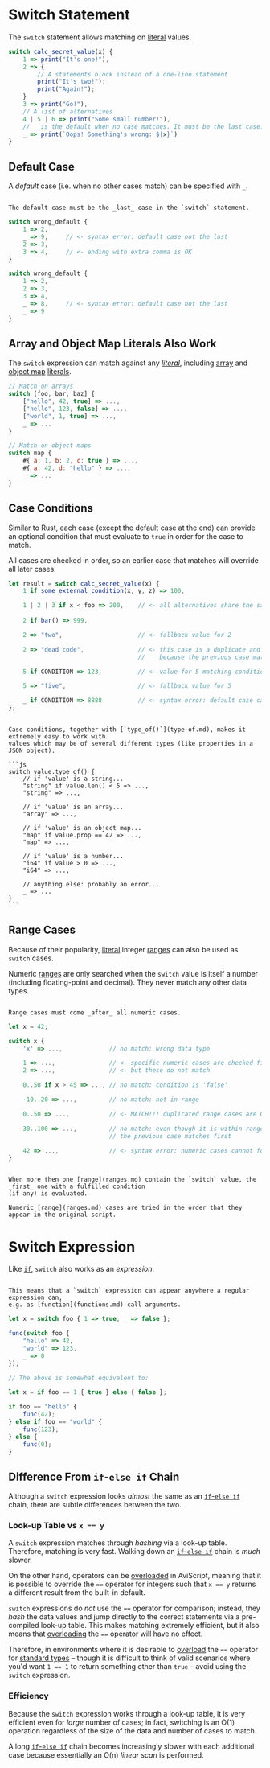 Switch Statement
================

The `switch` statement allows matching on [literal](../appendix/literals.md) values.

```js
switch calc_secret_value(x) {
    1 => print("It's one!"),
    2 => {
        // A statements block instead of a one-line statement
        print("It's two!");
        print("Again!");
    }
    3 => print("Go!"),
    // A list of alternatives
    4 | 5 | 6 => print("Some small number!"),
    // _ is the default when no case matches. It must be the last case.
    _ => print(`Oops! Something's wrong: ${x}`)
}
```


Default Case
------------

A _default_ case (i.e. when no other cases match) can be specified with `_`.

```admonish warning.small "Must be last"

The default case must be the _last_ case in the `switch` statement.
```

```js
switch wrong_default {
    1 => 2,
    _ => 9,     // <- syntax error: default case not the last
    2 => 3,
    3 => 4,     // <- ending with extra comma is OK
}

switch wrong_default {
    1 => 2,
    2 => 3,
    3 => 4,
    _ => 8,     // <- syntax error: default case not the last
    _ => 9
}
```


Array and Object Map Literals Also Work
---------------------------------------

The `switch` expression can match against any _[literal](../appendix/literals.md)_, including
[array](arrays.md) and [object map](object-maps.md) [literals](../appendix/literals.md).

```js
// Match on arrays
switch [foo, bar, baz] {
    ["hello", 42, true] => ...,
    ["hello", 123, false] => ...,
    ["world", 1, true] => ...,
    _ => ...
}

// Match on object maps
switch map {
    #{ a: 1, b: 2, c: true } => ...,
    #{ a: 42, d: "hello" } => ...,
    _ => ...
}
```


Case Conditions
---------------

Similar to Rust, each case (except the default case at the end) can provide an optional condition
that must evaluate to `true` in order for the case to match.

All cases are checked in order, so an earlier case that matches will override all later cases.

```js
let result = switch calc_secret_value(x) {
    1 if some_external_condition(x, y, z) => 100,

    1 | 2 | 3 if x < foo => 200,    // <- all alternatives share the same condition
    
    2 if bar() => 999,

    2 => "two",                     // <- fallback value for 2

    2 => "dead code",               // <- this case is a duplicate and will never match
                                    //    because the previous case matches first

    5 if CONDITION => 123,          // <- value for 5 matching condition

    5 => "five",                    // <- fallback value for 5

    _ if CONDITION => 8888          // <- syntax error: default case cannot have condition
};
```

~~~admonish tip "Tip: Use with `type_of()`"

Case conditions, together with [`type_of()`](type-of.md), makes it extremely easy to work with
values which may be of several different types (like properties in a JSON object).

```js
switch value.type_of() {
    // if 'value' is a string...
    "string" if value.len() < 5 => ...,
    "string" => ...,

    // if 'value' is an array...
    "array" => ...,

    // if 'value' is an object map...
    "map" if value.prop == 42 => ...,
    "map" => ...,

    // if 'value' is a number...
    "i64" if value > 0 => ...,
    "i64" => ...,

    // anything else: probably an error...
    _ => ...
}
```
~~~


Range Cases
-----------

Because of their popularity, [literal](../appendix/literals.md) integer [ranges](ranges.md) can also
be used as `switch` cases.

Numeric [ranges](ranges.md) are only searched when the `switch` value is itself a number (including
floating-point and decimal). They never match any other data types.

```admonish warning.small "Must come after numeric cases"

Range cases must come _after_ all numeric cases.
```

```js
let x = 42;

switch x {
    'x' => ...,             // no match: wrong data type

    1 => ...,               // <- specific numeric cases are checked first
    2 => ...,               // <- but these do not match

    0..50 if x > 45 => ..., // no match: condition is 'false'

    -10..20 => ...,         // no match: not in range

    0..50 => ...,           // <- MATCH!!! duplicated range cases are OK

    30..100 => ...,         // no match: even though it is within range,
                            // the previous case matches first

    42 => ...,              // <- syntax error: numeric cases cannot follow range cases
}
```

```admonish tip.small "Tip: Ranges can overlap"

When more then one [range](ranges.md) contain the `switch` value, the _first_ one with a fulfilled condition
(if any) is evaluated.

Numeric [range](ranges.md) cases are tried in the order that they appear in the original script.
```


Switch Expression
=================

Like [`if`](if.md), `switch` also works as an _expression_.

```admonish tip.small "Tip"

This means that a `switch` expression can appear anywhere a regular expression can,
e.g. as [function](functions.md) call arguments.
```

```js
let x = switch foo { 1 => true, _ => false };

func(switch foo {
    "hello" => 42,
    "world" => 123,
    _ => 0
});

// The above is somewhat equivalent to:

let x = if foo == 1 { true } else { false };

if foo == "hello" {
    func(42);
} else if foo == "world" {
    func(123);
} else {
    func(0);
}
```


Difference From `if`-`else if` Chain
------------------------------------

Although a `switch` expression looks _almost_ the same as an [`if`-`else if`](if.md) chain, there
are subtle differences between the two.

### Look-up Table vs `x == y`

A `switch` expression matches through _hashing_ via a look-up table. Therefore, matching is very
fast.  Walking down an [`if`-`else if`](if.md) chain is _much_ slower.

On the other hand, operators can be [overloaded](overload.md) in AviScript, meaning that it is possible
to override the `==` operator for integers such that `x == y` returns a different result from the
built-in default.

`switch` expressions do _not_ use the `==` operator for comparison; instead, they _hash_ the data
values and jump directly to the correct statements via a pre-compiled look-up table.  This makes
matching extremely efficient, but it also means that [overloading](overload.md) the `==` operator
will have no effect.

Therefore, in environments where it is desirable to [overload](overload.md) the `==` operator for
[standard types](values-and-types.md) &ndash; though it is difficult to think of valid scenarios
where you'd want `1 == 1` to return something other than `true` &ndash; avoid using the `switch`
expression.

### Efficiency

Because the `switch` expression works through a look-up table, it is very efficient even for _large_
number of cases; in fact, switching is an O(1) operation regardless of the size of the data and
number of cases to match.

A long [`if`-`else if`](if.md) chain becomes increasingly slower with each additional case because
essentially an O(n) _linear scan_ is performed.

